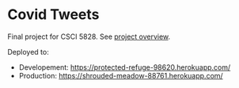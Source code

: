 # Covid Tweets
Final project for CSCI 5828. See [project overview](https://github.com/ivanegam/5828_Project/wiki/Project-overview).

Deployed to:
- Developement: https://protected-refuge-98620.herokuapp.com/
- Production: https://shrouded-meadow-88761.herokuapp.com/
